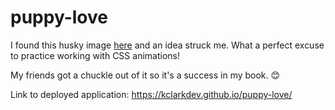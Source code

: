 # puppy-love

I found this husky image [here](https://harddograce.eu/) and an idea struck me. What a perfect excuse to practice working with CSS animations!

My friends got a chuckle out of it so it's a success in my book. 😊


Link to deployed application: https://kclarkdev.github.io/puppy-love/
